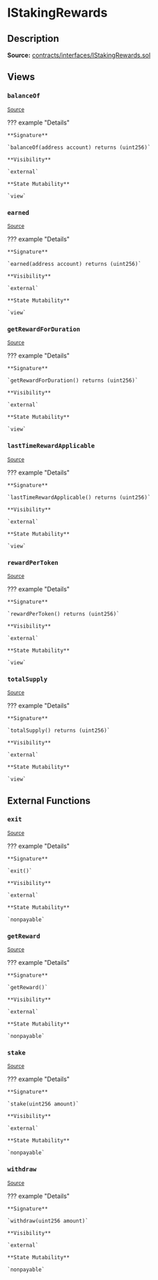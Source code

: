 # IStakingRewards

## Description

**Source:** [contracts/interfaces/IStakingRewards.sol](https://github.com/Synthetixio/synthetix/tree/v2.32.3/contracts/interfaces/IStakingRewards.sol)

## Views

### `balanceOf`

<sub>[Source](https://github.com/Synthetixio/synthetix/tree/v2.32.3/contracts/interfaces/IStakingRewards.sol#L17)</sub>

??? example "Details"

    **Signature**

    `balanceOf(address account) returns (uint256)`

    **Visibility**

    `external`

    **State Mutability**

    `view`

### `earned`

<sub>[Source](https://github.com/Synthetixio/synthetix/tree/v2.32.3/contracts/interfaces/IStakingRewards.sol#L11)</sub>

??? example "Details"

    **Signature**

    `earned(address account) returns (uint256)`

    **Visibility**

    `external`

    **State Mutability**

    `view`

### `getRewardForDuration`

<sub>[Source](https://github.com/Synthetixio/synthetix/tree/v2.32.3/contracts/interfaces/IStakingRewards.sol#L13)</sub>

??? example "Details"

    **Signature**

    `getRewardForDuration() returns (uint256)`

    **Visibility**

    `external`

    **State Mutability**

    `view`

### `lastTimeRewardApplicable`

<sub>[Source](https://github.com/Synthetixio/synthetix/tree/v2.32.3/contracts/interfaces/IStakingRewards.sol#L7)</sub>

??? example "Details"

    **Signature**

    `lastTimeRewardApplicable() returns (uint256)`

    **Visibility**

    `external`

    **State Mutability**

    `view`

### `rewardPerToken`

<sub>[Source](https://github.com/Synthetixio/synthetix/tree/v2.32.3/contracts/interfaces/IStakingRewards.sol#L9)</sub>

??? example "Details"

    **Signature**

    `rewardPerToken() returns (uint256)`

    **Visibility**

    `external`

    **State Mutability**

    `view`

### `totalSupply`

<sub>[Source](https://github.com/Synthetixio/synthetix/tree/v2.32.3/contracts/interfaces/IStakingRewards.sol#L15)</sub>

??? example "Details"

    **Signature**

    `totalSupply() returns (uint256)`

    **Visibility**

    `external`

    **State Mutability**

    `view`

## External Functions

### `exit`

<sub>[Source](https://github.com/Synthetixio/synthetix/tree/v2.32.3/contracts/interfaces/IStakingRewards.sol#L27)</sub>

??? example "Details"

    **Signature**

    `exit()`

    **Visibility**

    `external`

    **State Mutability**

    `nonpayable`

### `getReward`

<sub>[Source](https://github.com/Synthetixio/synthetix/tree/v2.32.3/contracts/interfaces/IStakingRewards.sol#L25)</sub>

??? example "Details"

    **Signature**

    `getReward()`

    **Visibility**

    `external`

    **State Mutability**

    `nonpayable`

### `stake`

<sub>[Source](https://github.com/Synthetixio/synthetix/tree/v2.32.3/contracts/interfaces/IStakingRewards.sol#L21)</sub>

??? example "Details"

    **Signature**

    `stake(uint256 amount)`

    **Visibility**

    `external`

    **State Mutability**

    `nonpayable`

### `withdraw`

<sub>[Source](https://github.com/Synthetixio/synthetix/tree/v2.32.3/contracts/interfaces/IStakingRewards.sol#L23)</sub>

??? example "Details"

    **Signature**

    `withdraw(uint256 amount)`

    **Visibility**

    `external`

    **State Mutability**

    `nonpayable`
